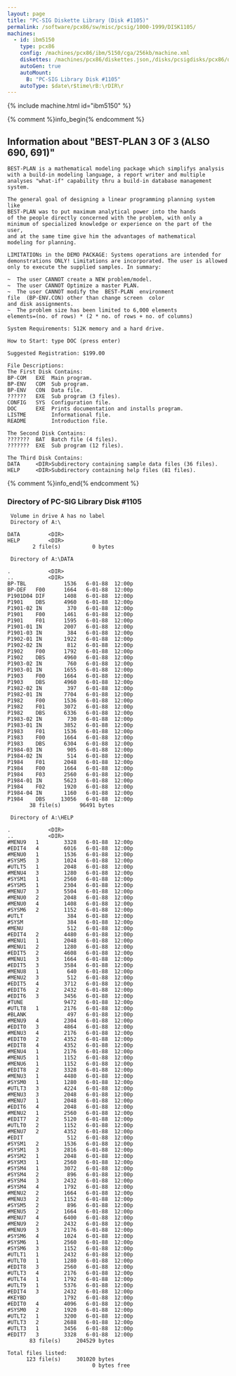 ```yaml
---
layout: page
title: "PC-SIG Diskette Library (Disk #1105)"
permalink: /software/pcx86/sw/misc/pcsig/1000-1999/DISK1105/
machines:
  - id: ibm5150
    type: pcx86
    config: /machines/pcx86/ibm/5150/cga/256kb/machine.xml
    diskettes: /machines/pcx86/diskettes.json,/disks/pcsigdisks/pcx86/diskettes.json
    autoGen: true
    autoMount:
      B: "PC-SIG Library Disk #1105"
    autoType: $date\r$time\rB:\rDIR\r
---
```


{% include machine.html id="ibm5150" %}

{% comment %}info_begin{% endcomment %}

## Information about "BEST-PLAN 3 OF 3 (ALSO 690, 691)"

    BEST-PLAN is a mathematical modeling package which simplifys analysis
    with a build-in modeling language, a report writer and multiple
    analyses "what-if" capability thru a build-in database management
    system.
    
    The general goal of designing a linear programming planning system like
    BEST-PLAN was to put maximum analytical power into the hands
    of the people directly concerned with the problem, with only a
    minimum of specialized knowledge or experience on the part of the user,
    and at the same time give him the advantages of mathematical
    modeling for planning.
    
    LIMITATIONs in the DEMO PACKAGE: Systems operations are intended for
    demonstrations ONLY! Limitations are incorporated. The user is allowed
    only to execute the supplied samples. In summary:
    
    ~  The user CANNOT create a NEW problem/model.
    ~  The user CANNOT Optimize a master PLAN.
    ~  The user CANNOT modify the  BEST-PLAN  environment
    file  (BP-ENV.CON) other than change screen  color
    and disk assignments.
    ~  The problem size has been limited to 6,000 elements
    elements=(no. of rows) * (2 * no. of rows + no. of columns)
    
    System Requirements: 512K memory and a hard drive.
    
    How to Start: type DOC (press enter)
    
    Suggested Registration: $199.00
    
    File Descriptions:
    The First Disk Contains:
    BP-COM   EXE  Main program.
    BP-ENV   COM  Sub program.
    BP-ENV   CON  Data file.
    ??????   EXE  Sub program (3 files).
    CONFIG   SYS  Configuration file.
    DOC      EXE  Prints documentation and installs program.
    LISTME        Informational file.
    README        Introduction file.
    
    The Second Disk Contains:
    ???????  BAT  Batch file (4 files).
    ???????  EXE  Sub program (12 files).
    
    The Third Disk Contains:
    DATA     <DIR>Subdirectory containing sample data files (36 files).
    HELP     <DIR>Subdirectory containing help files (81 files).
{% comment %}info_end{% endcomment %}


### Directory of PC-SIG Library Disk #1105

     Volume in drive A has no label
     Directory of A:\

    DATA         <DIR>    
    HELP         <DIR>    
            2 file(s)          0 bytes

     Directory of A:\DATA

    .            <DIR>    
    ..           <DIR>    
    BP-TBL            1536   6-01-88  12:00p
    BP-DEF   F00      1664   6-01-88  12:00p
    P1901D04 DIF      1408   6-01-88  12:00p
    P1901    DBS      4960   6-01-88  12:00p
    P1901-02 IN        370   6-01-88  12:00p
    P1901    F00      1461   6-01-88  12:00p
    P1901    F01      1595   6-01-88  12:00p
    P1901-01 IN       2007   6-01-88  12:00p
    P1901-03 IN        384   6-01-88  12:00p
    P1902-01 IN       1922   6-01-88  12:00p
    P1902-02 IN        812   6-01-88  12:00p
    P1902    F00      1792   6-01-88  12:00p
    P1902    DBS      4960   6-01-88  12:00p
    P1903-02 IN        760   6-01-88  12:00p
    P1903-01 IN       1655   6-01-88  12:00p
    P1903    F00      1664   6-01-88  12:00p
    P1903    DBS      4960   6-01-88  12:00p
    P1982-02 IN        397   6-01-88  12:00p
    P1982-01 IN       7704   6-01-88  12:00p
    P1982    F00      1536   6-01-88  12:00p
    P1982    F01      3072   6-01-88  12:00p
    P1982    DBS      6336   6-01-88  12:00p
    P1983-02 IN        730   6-01-88  12:00p
    P1983-01 IN       3852   6-01-88  12:00p
    P1983    F01      1536   6-01-88  12:00p
    P1983    F00      1664   6-01-88  12:00p
    P1983    DBS      6304   6-01-88  12:00p
    P1984-03 IN        905   6-01-88  12:00p
    P1984-02 IN        514   6-01-88  12:00p
    P1984    F01      2048   6-01-88  12:00p
    P1984    F00      1664   6-01-88  12:00p
    P1984    F03      2560   6-01-88  12:00p
    P1984-01 IN       5623   6-01-88  12:00p
    P1984    F02      1920   6-01-88  12:00p
    P1984-04 IN       1160   6-01-88  12:00p
    P1984    DBS     13056   6-01-88  12:00p
           38 file(s)      96491 bytes

     Directory of A:\HELP

    .            <DIR>    
    ..           <DIR>    
    #MENU9   1        3328   6-01-88  12:00p
    #EDIT4   4        6016   6-01-88  12:00p
    #MENU0   1        1536   6-01-88  12:00p
    #SYSM5   3        1024   6-01-88  12:00p
    #UTLT5   1        2048   6-01-88  12:00p
    #MENU4   3        1280   6-01-88  12:00p
    #SYSM1   1        2560   6-01-88  12:00p
    #SYSM5   1        2304   6-01-88  12:00p
    #MENU7   3        5504   6-01-88  12:00p
    #MENU0   2        2048   6-01-88  12:00p
    #MENU0   4        1408   6-01-88  12:00p
    #SYSM6   2        1152   6-01-88  12:00p
    #UTLT              384   6-01-88  12:00p
    #SYSM              384   6-01-88  12:00p
    #MENU              512   6-01-88  12:00p
    #EDIT4   2        4480   6-01-88  12:00p
    #MENU1   1        2048   6-01-88  12:00p
    #MENU1   2        1280   6-01-88  12:00p
    #EDIT5   2        4608   6-01-88  12:00p
    #MENU1   3        1664   6-01-88  12:00p
    #EDIT5   3        3584   6-01-88  12:00p
    #MENU8   1         640   6-01-88  12:00p
    #MENU2   3         512   6-01-88  12:00p
    #EDIT5   4        3712   6-01-88  12:00p
    #EDIT6   2        2432   6-01-88  12:00p
    #EDIT6   3        3456   6-01-88  12:00p
    #TUNE             9472   6-01-88  12:00p
    #UTLT8   1        2176   6-01-88  12:00p
    #BLANK             497   6-01-88  12:00p
    #MENU9   4        2304   6-01-88  12:00p
    #EDIT0   3        4864   6-01-88  12:00p
    #MENU3   4        2176   6-01-88  12:00p
    #EDIT0   2        4352   6-01-88  12:00p
    #EDIT8   4        4352   6-01-88  12:00p
    #MENU4   1        2176   6-01-88  12:00p
    #MENU5   1        1152   6-01-88  12:00p
    #MENU6   1        1152   6-01-88  12:00p
    #EDIT8   2        3328   6-01-88  12:00p
    #MENU3   1        4480   6-01-88  12:00p
    #SYSM0   1        1280   6-01-88  12:00p
    #UTLT3   3        4224   6-01-88  12:00p
    #MENU3   3        2048   6-01-88  12:00p
    #MENU7   1        2048   6-01-88  12:00p
    #EDIT6   4        2048   6-01-88  12:00p
    #MENU2   1        2560   6-01-88  12:00p
    #EDIT7   2        5120   6-01-88  12:00p
    #UTLT0   2        1152   6-01-88  12:00p
    #MENU7   2        4352   6-01-88  12:00p
    #EDIT              512   6-01-88  12:00p
    #SYSM1   2        1536   6-01-88  12:00p
    #SYSM1   3        2816   6-01-88  12:00p
    #SYSM2   1        2048   6-01-88  12:00p
    #SYSM3   1        2560   6-01-88  12:00p
    #SYSM4   1        3072   6-01-88  12:00p
    #SYSM4   2         896   6-01-88  12:00p
    #SYSM4   3        2432   6-01-88  12:00p
    #SYSM4   4        1792   6-01-88  12:00p
    #MENU2   2        1664   6-01-88  12:00p
    #MENU3   2        1152   6-01-88  12:00p
    #SYSM5   2         896   6-01-88  12:00p
    #MENU5   2        1664   6-01-88  12:00p
    #MENU7   4        6400   6-01-88  12:00p
    #MENU9   2        2432   6-01-88  12:00p
    #MENU9   3        2176   6-01-88  12:00p
    #SYSM6   4        1024   6-01-88  12:00p
    #SYSM6   1        2560   6-01-88  12:00p
    #SYSM6   3        1152   6-01-88  12:00p
    #UTLT1   1        2432   6-01-88  12:00p
    #UTLT0   1        1280   6-01-88  12:00p
    #EDIT8   3        2560   6-01-88  12:00p
    #UTLT3   4        2176   6-01-88  12:00p
    #UTLT4   1        1792   6-01-88  12:00p
    #UTLT9   1        5376   6-01-88  12:00p
    #EDIT4   3        2432   6-01-88  12:00p
    #KEYBD            1792   6-01-88  12:00p
    #EDIT0   4        4096   6-01-88  12:00p
    #SYSM0   2        1920   6-01-88  12:00p
    #UTLT2   1        3200   6-01-88  12:00p
    #UTLT3   2        2688   6-01-88  12:00p
    #UTLT3   1        3456   6-01-88  12:00p
    #EDIT7   3        3328   6-01-88  12:00p
           83 file(s)     204529 bytes

    Total files listed:
          123 file(s)     301020 bytes
                               0 bytes free
